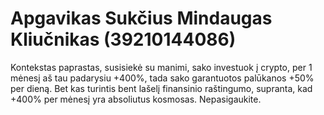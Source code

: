 # Apgavikas Sukčius Mindaugas Kliučnikas (39210144086)

Kontekstas paprastas, susisiekė su manimi, sako investuok į crypto, per 1 mėnesį aš tau padarysiu +400%, tada sako garantuotos palūkanos +50% per dieną. Bet kas turintis bent lašelį finansinio raštingumo, supranta, kad 
+400% per mėnesį yra absoliutus kosmosas. Nepasigaukite.
    
